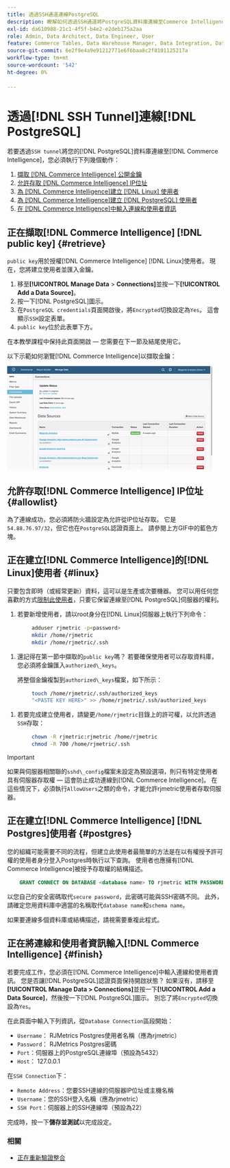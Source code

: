 ```yaml
---
title: 透過SSH通道連線PostgreSQL
description: 瞭解如何透過SSH通道將PostgreSQL資料庫連線至Commerce Intelligence。
exl-id: da610988-21c1-4f5f-b4e2-e2deb175a2aa
role: Admin, Data Architect, Data Engineer, User
feature: Commerce Tables, Data Warehouse Manager, Data Integration, Data Import/Export, SQL Report Builder
source-git-commit: 6e2f9e4a9e91212771e6f6baa8c2f8101125217a
workflow-type: tm+mt
source-wordcount: '542'
ht-degree: 0%

---
```


# 透過[!DNL SSH Tunnel]連線[!DNL PostgreSQL]

若要透過`SSH tunnel`將您的[!DNL PostgreSQL]資料庫連線至[!DNL Commerce Intelligence]，您必須執行下列幾個動作：

1. [擷取 [!DNL Commerce Intelligence] 公開金鑰](#retrieve)
1. [允許存取 [!DNL Commerce Intelligence] IP位址](#allowlist)
1. [為 [!DNL Commerce Intelligence]建立 [!DNL Linux] 使用者](#linux)
1. [為 [!DNL Commerce Intelligence]建立 [!DNL PostgreSQL] 使用者](#postgres)
1. [在 [!DNL Commerce Intelligence]中輸入連線和使用者資訊](#finish)

## 正在擷取[!DNL Commerce Intelligence] [!DNL public key] {#retrieve}

`public key`用於授權[!DNL Commerce Intelligence] [!DNL Linux]使用者。 現在，您將建立使用者並匯入金鑰。

1. 移至&#x200B;**[!UICONTROL Manage Data** > **Connections]**&#x200B;並按一下&#x200B;**[!UICONTROL Add a Data Source]**。
1. 按一下[!DNL PostgreSQL]圖示。
1. 在`PostgreSQL credentials`頁面開啟後，將`Encrypted`切換設定為`Yes`。 這會顯示`SSH`設定表單。
1. `public key`位於此表單下方。

在本教學課程中保持此頁面開啟 — 您需要在下一節及結尾使用它。

以下示範如何瀏覽[!DNL Commerce Intelligence]以擷取金鑰：

![正在擷取RJMetrics公開金鑰](../../../assets/get-mbi-public-key.gif)

## 允許存取[!DNL Commerce Intelligence] IP位址 {#allowlist}

為了連線成功，您必須將防火牆設定為允許從IP位址存取。 它是`54.88.76.97/32`，但它也在`PostgreSQL`認證頁面上。 請參閱上方GIF中的藍色方塊。

## 正在建立[!DNL Commerce Intelligence]的[!DNL Linux]使用者 {#linux}

只要包含即時（或經常更新）資料，這可以是生產或次要機器。 您可以用任何您喜歡的方式[限制此使用者](../../../administrator/account-management/restrict-db-access.md)，只要它保留連線至[!DNL PostgreSQL]伺服器的權利。

1. 若要新增使用者，請以root身分在[!DNL Linux]伺服器上執行下列命令：

```bash
        adduser rjmetric -p<password>
        mkdir /home/rjmetric
        mkdir /home/rjmetric/.ssh
```

1. 還記得在第一節中擷取的`public key`嗎？ 若要確保使用者可以存取資料庫，您必須將金鑰匯入`authorized\_keys`。

   將整個金鑰複製到`authorized\_keys`檔案，如下所示：

```bash
        touch /home/rjmetric/.ssh/authorized_keys
        "<PASTE KEY HERE>" >> /home/rjmetric/.ssh/authorized_keys
```

1. 若要完成建立使用者，請變更`/home/rjmetric`目錄上的許可權，以允許透過`SSH`存取：

```bash
        chown -R rjmetric:rjmetric /home/rjmetric
        chmod -R 700 /home/rjmetric/.ssh
```

>[!IMPORTANT]
>
>如果與伺服器相關聯的`sshd\_config`檔案未設定為預設選項，則只有特定使用者具有伺服器存取權 — 這會防止成功連線到[!DNL Commerce Intelligence]。 在這些情況下，必須執行`AllowUsers`之類的命令，才能允許rjmetric使用者存取伺服器。

## 正在建立[!DNL Commerce Intelligence] [!DNL Postgres]使用者 {#postgres}

您的組織可能需要不同的流程，但建立此使用者最簡單的方法是在以有權授予許可權的使用者身分登入Postgres時執行以下查詢。 使用者也應擁有[!DNL Commerce Intelligence]被授予存取權的結構描述。

```sql
    GRANT CONNECT ON DATABASE <database name> TO rjmetric WITH PASSWORD <secure password>;GRANT USAGE ON SCHEMA <schema name> TO rjmetric;GRANT SELECT ON ALL TABLES IN SCHEMA <schema name> TO rjmetric;ALTER DEFAULT PRIVILEGES IN SCHEMA <schema name> GRANT SELECT ON TABLES TO rjmetric;
```

以您自己的安全密碼取代`secure password`，此密碼可能與SSH密碼不同。 此外，請確定您用資料庫中適當的名稱取代`database name`和`schema name`。

如果要連線多個資料庫或結構描述，請視需要重複此程式。

## 正在將連線和使用者資訊輸入[!DNL Commerce Intelligence] {#finish}

若要完成工作，您必須在[!DNL Commerce Intelligence]中輸入連線和使用者資訊。 您是否讓[!DNL PostgreSQL]認證頁面保持開啟狀態？ 如果沒有，請移至&#x200B;**[!UICONTROL Manage Data > Connections]**&#x200B;並按一下&#x200B;**[!UICONTROL Add a Data Source]**，然後按一下[!DNL PostgreSQL]圖示。 別忘了將`Encrypted`切換設為`Yes`。

在此頁面中輸入下列資訊，從`Database Connection`區段開始：

* `Username`： RJMetrics Postgres使用者名稱（應為rjmetric）
* `Password`： RJMetrics Postgres密碼
* `Port`：伺服器上的PostgreSQL連線埠（預設為5432）
* `Host`： 127.0.0.1

在`SSH Connection`下：

* `Remote Address`：您要SSH連線的伺服器IP位址或主機名稱
* `Username`：您的SSH登入名稱（應為rjmetric）
* `SSH Port`：伺服器上的SSH連線埠（預設為22）

完成時，按一下&#x200B;**儲存並測試**&#x200B;以完成設定。

### 相關

* [正在重新驗證整合](https://experienceleague.adobe.com/docs/commerce-knowledge-base/kb/how-to/mbi-reauthenticating-integrations.html)
